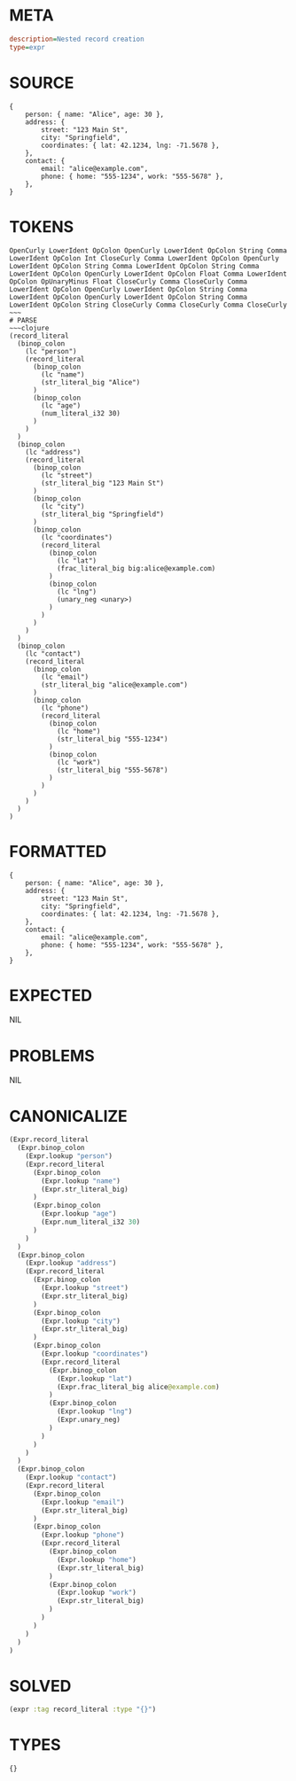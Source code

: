# META
~~~ini
description=Nested record creation
type=expr
~~~
# SOURCE
~~~roc
{
    person: { name: "Alice", age: 30 },
    address: {
        street: "123 Main St",
        city: "Springfield",
        coordinates: { lat: 42.1234, lng: -71.5678 },
    },
    contact: {
        email: "alice@example.com",
        phone: { home: "555-1234", work: "555-5678" },
    },
}
~~~
# TOKENS
~~~text
OpenCurly LowerIdent OpColon OpenCurly LowerIdent OpColon String Comma LowerIdent OpColon Int CloseCurly Comma LowerIdent OpColon OpenCurly LowerIdent OpColon String Comma LowerIdent OpColon String Comma LowerIdent OpColon OpenCurly LowerIdent OpColon Float Comma LowerIdent OpColon OpUnaryMinus Float CloseCurly Comma CloseCurly Comma LowerIdent OpColon OpenCurly LowerIdent OpColon String Comma LowerIdent OpColon OpenCurly LowerIdent OpColon String Comma LowerIdent OpColon String CloseCurly Comma CloseCurly Comma CloseCurly ~~~
# PARSE
~~~clojure
(record_literal
  (binop_colon
    (lc "person")
    (record_literal
      (binop_colon
        (lc "name")
        (str_literal_big "Alice")
      )
      (binop_colon
        (lc "age")
        (num_literal_i32 30)
      )
    )
  )
  (binop_colon
    (lc "address")
    (record_literal
      (binop_colon
        (lc "street")
        (str_literal_big "123 Main St")
      )
      (binop_colon
        (lc "city")
        (str_literal_big "Springfield")
      )
      (binop_colon
        (lc "coordinates")
        (record_literal
          (binop_colon
            (lc "lat")
            (frac_literal_big big:alice@example.com)
          )
          (binop_colon
            (lc "lng")
            (unary_neg <unary>)
          )
        )
      )
    )
  )
  (binop_colon
    (lc "contact")
    (record_literal
      (binop_colon
        (lc "email")
        (str_literal_big "alice@example.com")
      )
      (binop_colon
        (lc "phone")
        (record_literal
          (binop_colon
            (lc "home")
            (str_literal_big "555-1234")
          )
          (binop_colon
            (lc "work")
            (str_literal_big "555-5678")
          )
        )
      )
    )
  )
)
~~~
# FORMATTED
~~~roc
{
	person: { name: "Alice", age: 30 },
	address: {
		street: "123 Main St",
		city: "Springfield",
		coordinates: { lat: 42.1234, lng: -71.5678 },
	},
	contact: {
		email: "alice@example.com",
		phone: { home: "555-1234", work: "555-5678" },
	},
}
~~~
# EXPECTED
NIL
# PROBLEMS
NIL
# CANONICALIZE
~~~clojure
(Expr.record_literal
  (Expr.binop_colon
    (Expr.lookup "person")
    (Expr.record_literal
      (Expr.binop_colon
        (Expr.lookup "name")
        (Expr.str_literal_big)
      )
      (Expr.binop_colon
        (Expr.lookup "age")
        (Expr.num_literal_i32 30)
      )
    )
  )
  (Expr.binop_colon
    (Expr.lookup "address")
    (Expr.record_literal
      (Expr.binop_colon
        (Expr.lookup "street")
        (Expr.str_literal_big)
      )
      (Expr.binop_colon
        (Expr.lookup "city")
        (Expr.str_literal_big)
      )
      (Expr.binop_colon
        (Expr.lookup "coordinates")
        (Expr.record_literal
          (Expr.binop_colon
            (Expr.lookup "lat")
            (Expr.frac_literal_big alice@example.com)
          )
          (Expr.binop_colon
            (Expr.lookup "lng")
            (Expr.unary_neg)
          )
        )
      )
    )
  )
  (Expr.binop_colon
    (Expr.lookup "contact")
    (Expr.record_literal
      (Expr.binop_colon
        (Expr.lookup "email")
        (Expr.str_literal_big)
      )
      (Expr.binop_colon
        (Expr.lookup "phone")
        (Expr.record_literal
          (Expr.binop_colon
            (Expr.lookup "home")
            (Expr.str_literal_big)
          )
          (Expr.binop_colon
            (Expr.lookup "work")
            (Expr.str_literal_big)
          )
        )
      )
    )
  )
)
~~~
# SOLVED
~~~clojure
(expr :tag record_literal :type "{}")
~~~
# TYPES
~~~roc
{}
~~~
